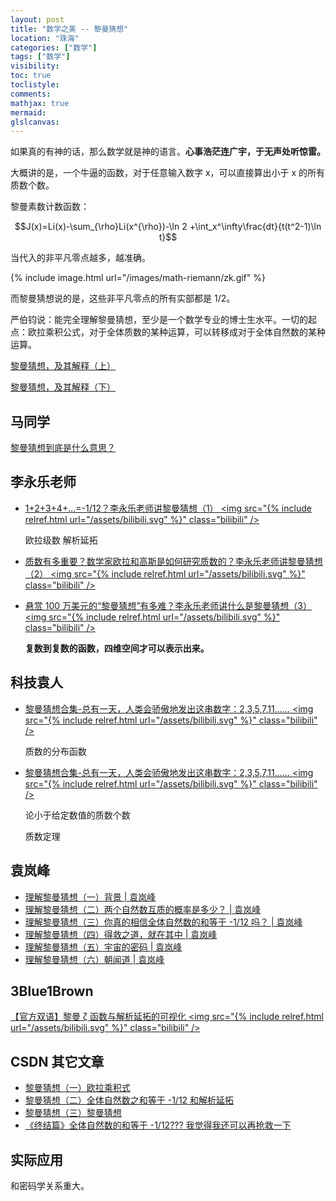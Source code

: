 ```yaml
---
layout: post
title: "数学之美 -- 黎曼猜想"
location: "珠海"
categories: ["数学"]
tags: ["数学"]
visibility:
toc: true
toclistyle:
comments:
mathjax: true
mermaid:
glslcanvas:
---
```


如果真的有神的话，那么数学就是神的语言。**心事浩茫连广宇，于无声处听惊雷。**

大概讲的是，一个牛逼的函数，对于任意输入数字 x，可以直接算出小于 x 的所有质数个数。

黎曼素数计数函数：

$$J(x)=Li(x)-\sum_{\rho}Li(x^{\rho})-\ln 2 +\int_x^\infty\frac{dt}{t(t^2-1)\ln t}$$

当代入的非平凡零点越多，越准确。

{% include image.html url="/images/math-riemann/zk.gif" %}

而黎曼猜想说的是，这些非平凡零点的所有实部都是 1/2。

严伯钧说：能完全理解黎曼猜想，至少是一个数学专业的博士生水平。一切的起点：欧拉乘积公式，对于全体质数的某种运算，可以转移成对于全体自然数的某种运算。

[黎曼猜想，及其解释（上）](https://zhuanlan.zhihu.com/p/25055731)

[黎曼猜想，及其解释（下）](https://zhuanlan.zhihu.com/p/25222934)


## 马同学

[黎曼猜想到底是什么意思？](https://www.matongxue.com/madocs/2101)


## 李永乐老师

* [1+2+3+4+...=-1/12？李永乐老师讲黎曼猜想（1） <img src="{% include relref.html url="/assets/bilibili.svg" %}" class="bilibili" />](https://www.bilibili.com/video/BV1MW411S7Tg)

    欧拉级数 解析延拓

* [质数有多重要？数学家欧拉和高斯是如何研究质数的？李永乐老师讲黎曼猜想（2） <img src="{% include relref.html url="/assets/bilibili.svg" %}" class="bilibili" />](https://www.bilibili.com/video/BV1HW411S77f)

* [悬赏 100 万美元的“黎曼猜想”有多难？李永乐老师讲什么是黎曼猜想（3） <img src="{% include relref.html url="/assets/bilibili.svg" %}" class="bilibili" />](https://www.bilibili.com/video/BV1rW411m7GL)

    **复数到复数的函数，四维空间才可以表示出来。**


## 科技袁人

* [黎曼猜想合集-总有一天，人类会骄傲地发出这串数字：2,3,5,7,11…… <img src="{% include relref.html url="/assets/bilibili.svg" %}" class="bilibili" />](https://www.bilibili.com/video/BV1vt411b72q)

    质数的分布函数

* [黎曼猜想合集-总有一天，人类会骄傲地发出这串数字：2,3,5,7,11…… <img src="{% include relref.html url="/assets/bilibili.svg" %}" class="bilibili" />](https://www.bilibili.com/video/BV1vt411b72q?p=2)

    论小于给定数值的质数个数

    质数定理


## 袁岚峰

* [理解黎曼猜想（一）背景 \| 袁岚峰](https://zhuanlan.zhihu.com/p/47346148)
* [理解黎曼猜想（二）两个自然数互质的概率是多少？ \| 袁岚峰](https://zhuanlan.zhihu.com/p/47978393)
* [理解黎曼猜想（三）你真的相信全体自然数的和等于 -1/12 吗？ \| 袁岚峰](https://zhuanlan.zhihu.com/p/48750070)
* [理解黎曼猜想（四）得救之道，就在其中 \| 袁岚峰](https://zhuanlan.zhihu.com/p/49454034)
* [理解黎曼猜想（五）宇宙的密码 \| 袁岚峰](https://zhuanlan.zhihu.com/p/50421799)
* [理解黎曼猜想（六）朝闻道 \| 袁岚峰](https://zhuanlan.zhihu.com/p/51566599)


## 3Blue1Brown

[【官方双语】黎曼 ζ 函数与解析延拓的可视化 <img src="{% include relref.html url="/assets/bilibili.svg" %}" class="bilibili" />](https://www.bilibili.com/video/BV1tx411y7VG)


## CSDN 其它文章

* [黎曼猜想（一）欧拉乘积式](https://blog.csdn.net/fztsilly/article/details/106525876)
* [黎曼猜想（二）全体自然数之和等于 -1/12 和解析延拓](https://blog.csdn.net/fztsilly/article/details/106549849)
* [黎曼猜想（三）黎曼猜想](https://blog.csdn.net/fztsilly/article/details/106548223)
* [《终结篇》全体自然数的和等于 -1/12??? 我觉得我还可以再抢救一下](https://blog.csdn.net/qq_40155097/article/details/86670230)


## 实际应用

和密码学关系重大。
